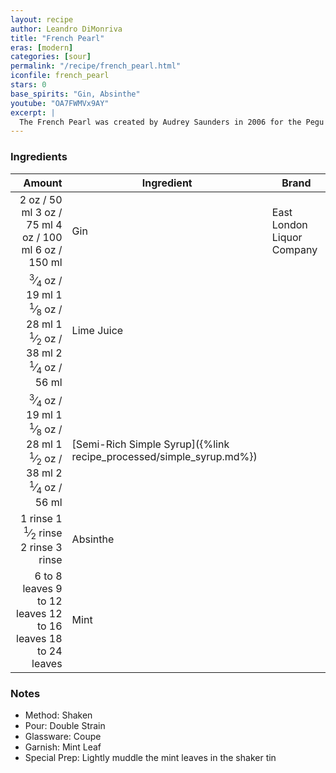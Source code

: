 ```yaml
---
layout: recipe
author: Leandro DiMonriva
title: "French Pearl"
eras: [modern]
categories: [sour]
permalink: "/recipe/french_pearl.html"
iconfile: french_pearl
stars: 0
base_spirits: "Gin, Absinthe"
youtube: "OA7FWMVx9AY"
excerpt: |
  The French Pearl was created by Audrey Saunders in 2006 for the Pegu Club in New York City. This drink was created as a tribute to the Beaux-Arts Neoclassical architectural movement of the late 1800's in France. In this era it was very common and quite fashionable to sip Pastis (Anise Liqueur without the Wormwood) and the cocktail takes it's name from the visual opacity of the drink. This effect is referred to as "Louching"  which occurs naturally when any anise liqueur meets water. This brings me to a small note on my execution of this cocktail: I took some liberties in it's creation, firstly the original calles for  <sup>1</sup>&frasl;<sub>4</sub>oz (7 <sup>1</sup>&frasl;<sub>2</sub>ml) Pernod Pastis ( This is the original White label Pernod) I used the Pernod Absinthe Superior which is now available after the 2007 repeal of the dumb law banning Absinthe in the US. I used an atomizer to wash the glass with Absinthe as it is much more aromatic and you get a better more even note of Anise.
---
```


### Ingredients

|        Amount | Ingredient                                                | Brand                      |
| ------------: | --------------------------------------------------------- | -------------------------- |
|          <span class="onex active">2 oz  / 50 ml</span> <span class="onehalfx">3 oz  / 75 ml</span> <span class="twox">4 oz  / 100 ml</span> <span class="threex">6 oz  / 150 ml</span>| Gin                                                       | East London Liquor Company |
|       <span class="onex active"> <sup>3</sup>&frasl;<sub>4</sub> oz  / 19 ml</span> <span class="onehalfx">1 <sup>1</sup>&frasl;<sub>8</sub> oz  / 28 ml</span> <span class="twox">1 <sup>1</sup>&frasl;<sub>2</sub> oz  / 38 ml</span> <span class="threex">2 <sup>1</sup>&frasl;<sub>4</sub> oz  / 56 ml</span>| Lime Juice                                                |
|       <span class="onex active"> <sup>3</sup>&frasl;<sub>4</sub> oz  / 19 ml</span> <span class="onehalfx">1 <sup>1</sup>&frasl;<sub>8</sub> oz  / 28 ml</span> <span class="twox">1 <sup>1</sup>&frasl;<sub>2</sub> oz  / 38 ml</span> <span class="threex">2 <sup>1</sup>&frasl;<sub>4</sub> oz  / 56 ml</span>| [Semi-Rich Simple Syrup]({%link recipe_processed/simple_syrup.md%}) |
|       <span class="onex active">1 rinse </span> <span class="onehalfx">1 <sup>1</sup>&frasl;<sub>2</sub> rinse </span> <span class="twox">2 rinse </span> <span class="threex">3 rinse </span>| Absinthe                                                  |
| <span class="onex active">6 to 8 leaves </span> <span class="onehalfx">9 to 12 leaves </span> <span class="twox">12 to 16 leaves </span> <span class="threex">18 to 24 leaves </span>| Mint                                                      |

### Notes

- Method: Shaken
- Pour: Double Strain
- Glassware: Coupe
- Garnish: Mint Leaf
- Special Prep: Lightly muddle the mint leaves in the shaker tin

    
<script type="application/ld+json">
{
  "@context": "https://schema.org",
  "@type": "Recipe",
  "author": "{{ page.author }}",
  "description": "{{ page.excerpt }}",
  "image": "{% for ingredient in site.data[page.iconfile].images.ingredient limit: 1 %}{{ ingredient.url }}{% endfor %}",
  "recipeIngredient": [
    "         2 oz Gin                                                      "],
  "name": "{{ page.title }}",
  "recipeInstructions": "
- Method: Shaken
- Pour: Double Strain
- Glassware: Coupe
- Garnish: Mint Leaf
- Special Prep: Lightly muddle the mint leaves in the shaker tin
",
  "recipeYield": "1 cocktail",
}
</script>

    